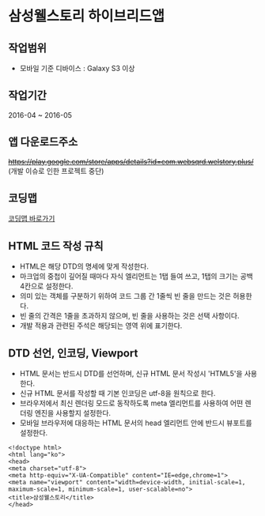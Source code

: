 # 삼성웰스토리 하이브리드앱

## 작업범위

- 모바일 기준 디바이스 : Galaxy S3 이상

## 작업기간

2016-04 ~ 2016-05

## 앱 다운로드주소

~~https://play.google.com/store/apps/details?id=com.websqrd.welstory.plus/~~ (개발 이슈로 인한 프로젝트 중단)

## 코딩맵

[코딩맵 바로가기](https://purymaster.github.io/welstory/codingmap.html)

## HTML 코드 작성 규칙

- HTML은 해당 DTD의 명세에 맞게 작성한다.
- 마크업의 중첩이 깊어질 때마다 자식 엘리먼트는 1탭 들여 쓰고, 1탭의 크기는 공백 4칸으로 설정한다.
- 의미 있는 객체를 구분하기 위하여 코드 그룹 간 1줄씩 빈 줄을 만드는 것은 허용한다.
- 빈 줄의 간격은 1줄을 초과하지 않으며, 빈 줄을 사용하는 것은 선택 사항이다.
- 개발 적용과 관련된 주석은 해당되는 영역 위에 표기한다.

## DTD 선언, 인코딩, Viewport

- HTML 문서는 반드시 DTD를 선언하며, 신규 HTML 문서 작성시 'HTML5'을 사용한다.
- 신규 HTML 문서를 작성할 때 기본 인코딩은 utf-8을 원칙으로 한다.
- 브라우저에서 최신 렌더링 모드로 동작하도록 meta 엘리먼트를 사용하여 어떤 렌더링 엔진을 사용할지 설정한다.
- 모바일 브라우저에 대응하는 HTML 문서의 head 엘리먼트 안에 반드시 뷰포트를 설정한다.

~~~
<!doctype html>
<html lang="ko">
<head>
<meta charset="utf-8">
<meta http-equiv="X-UA-Compatible" content="IE=edge,chrome=1">
<meta name="viewport" content="width=device-width, initial-scale=1, maximum-scale=1, minimum-scale=1, user-scalable=no">
<title>삼성웰스토리</title>
</head>
~~~
